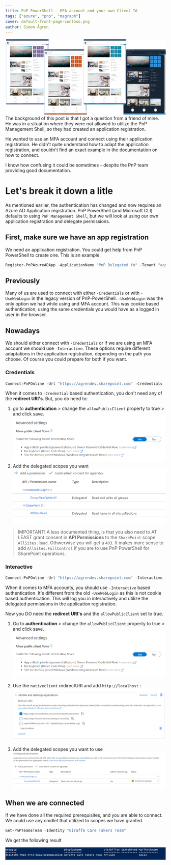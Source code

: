 ```yaml
---
title: PnP PowerShell - MFA account and your own Client Id 
tags: ["azure", "pnp", "msgraph"]
cover: default-front-page-contoso.png
author: Simon Ågren
---
```


![spstarter](./default-front-page-contoso.png)
The background of this post is that I got a question from a friend of mine. He was in a situation where they were not allowed to utilize the PnP Management Shell, so they had created an application registration. 

He wanted to use an MFA account and connect using their application registration. He didn't quite understand how to adapt the application registration, and couldn't find an exact example in the documentation on how to connect. 

I know how confusing it could be sometimes - despite the PnP team providing good documentation.  

# Let's break it down a litle
As mentioned earlier, the authentication has changed and now requires an Azure AD Application registration. PnP PowerShell (and Microsoft CLI) defaults to using `PnP Management Shell`, but we will look at using our own application registration and delegate permissions.

## First, make sure we have an app registration
We need an application registration. You could get help from PnP PowerShell to create one. This is an example:
```powershell
Register-PnPAzureADApp -ApplicationName "PnP Delegated Yo" -Tenant "agrendev.onmicrosoft.com" -GraphDelegatePermissions "Group.ReadWrite.All" -Interactive
```

## Previously
Many of us are used to connect with either `-Credentials` or with `-UseWebLogin` in the legacy version of PnP-PowerShell. `-UseWebLogin` was the only option we had while using and MFA account. This was cookie based authentication, using the same credentials you would have as a logged in user in the browser.

## Nowadays
We should either connect with `-Credentials` or if we are using an MFA account we should use `-Interactive`. These options require different adaptations in the application registration, depending on the path you choose. Of course you could prepare for both if you want.

### Credentials
```powershell
Connect-PnPOnline -Url "https://agrendev.sharepoint.com" -Credentials (Get-Credential) -ClientId {CLIENT_ID}
```

When it comes to `-Credential` based authentication, you don't need any of the **redirect URI's**. But, you do need to:

1. go to **authentication** > change the `allowPublicClient` property to true > and click save.
![public](./public.png)
2. Add the delegated scopes you want 
![delegated](./delegated2.png)

> IMPORTANT!
> A less documented thing, is that you also need to AT LEAST grant consent in **API Permissions** to the `SharePoint` scope `AllSites.Read`. Othwerwise you will get a `403`. It makes more sense to add `AllSites.FullControl` if you are to use PnP PowerShell for SharePoint operations.  

### Interactive
```powershell
Connect-PnPOnline -Url "https://agrendev.sharepoint.com" -Interactive -ClientId {CLIENT_ID}
```
When it comes to MFA accounts, you should use `-Interactive` based authentication. It's different from the old `-UseWebLogin` as this is not cookie based authentication. This will log you in interactively and utilize the delegated permissions in the application registration. 

Now you DO need the **redirect URI's** and the `allowPublicClient` set to true.

1. Go to **authentication** > change the `allowPublicClient` property to true > and click save.
![public](./public.png)
2. Use the `nativeclient` redirectURI and add `http://localhost` :
![redirect](./redirect.png)

3. Add the delegated scopes you want to use
![delegated](./delegated.png)

## When we are connected
If we have done all the required prerequisites, and you are able to connect. We could use any cmdlet that utilized to scopes we have granted. 

```powershell
Get-PnPTeamsTeam -Identity "Giraffe Care Takers Team"
```
We get the following result

![giraffe](./giraffe.png)
